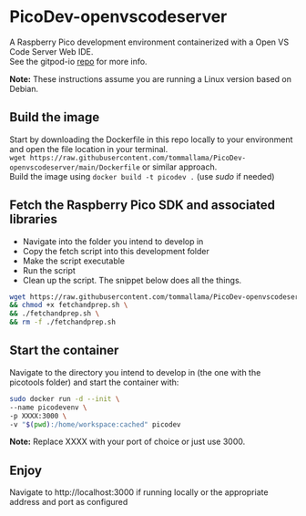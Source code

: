 # PicoDev-openvscodeserver
A Raspberry Pico development environment containerized with a Open VS Code Server Web IDE.  
See the gitpod-io [repo](https://github.com/gitpod-io/openvscode-server) for more info.

**Note:** These instructions assume you are running a Linux version based on Debian.

## Build the image
Start by downloading the Dockerfile in this repo locally to your environment and open the file location in your terminal.  
`wget https://raw.githubusercontent.com/tommallama/PicoDev-openvscodeserver/main/Dockerfile` or similar approach.  
Build the image using `docker build -t picodev .` (use *sudo* if needed)  

## Fetch the Raspberry Pico SDK and associated libraries
- Navigate into the folder you intend to develop in
- Copy the fetch script into this development folder  
- Make the script executable  
- Run the script
- Clean up the script.
The snippet below does all the things.
```bash
wget https://raw.githubusercontent.com/tommallama/PicoDev-openvscodeserver/main/fetchandprep.sh \
&& chmod +x fetchandprep.sh \
&& ./fetchandprep.sh \
&& rm -f ./fetchandprep.sh 
```

## Start the container
Navigate to the directory you intend to develop in (the one with the picotools folder) and start the container with:
```bash
sudo docker run -d --init \
--name picodevenv \
-p XXXX:3000 \
-v "$(pwd):/home/workspace:cached" picodev
```
**Note:** Replace XXXX with your port of choice or just use 3000.


## Enjoy 
Navigate to http://localhost:3000 if running locally or the appropriate address and port as configured

